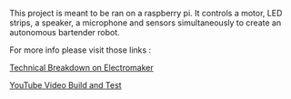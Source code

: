 This project is meant to be ran on a raspberry pi. 
It controls a motor, LED strips, a speaker, a microphone and sensors simultaneously to create an autonomous bartender robot.

For more info please visit those links : 

[Technical Breakdown on Electromaker](https://www.electromaker.io/project/view/the-bartender)

[YouTube Video Build and Test](https://www.youtube.com/watch?v=Akv8ZLIwzus&t=9s)
